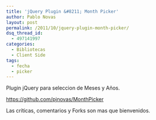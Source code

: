 ```yaml
---
title: 'jQuery Plugin &#8211; Month Picker'
author: Pablo Novas
layout: post
permalink: /2011/10/jquery-plugin-month-picker/
dsq_thread_id:
  - 497141997
categories:
  - Bibliotecas
  - Client Side
tags:
  - fecha
  - picker
---
```

Plugin jQuery para seleccion de Meses y Años.

<a title="GitHub: Month Picker" href="https://github.com/pjnovas/MonthPicker" target="_blank">https://github.com/pjnovas/MonthPicker</a>

Las críticas, comentarios y Forks son mas que bienvenidos.